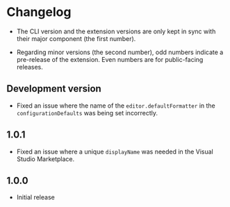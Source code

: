 # Changelog

- The CLI version and the extension versions are only kept in sync with their major component (the first number).

- Regarding minor versions (the second number), odd numbers indicate a pre-release of the extension. Even numbers are for public-facing releases.

## Development version

- Fixed an issue where the name of the `editor.defaultFormatter` in the
  `configurationDefaults` was being set incorrectly.

## 1.0.1

- Fixed an issue where a unique `displayName` was needed in the Visual Studio
  Marketplace.

## 1.0.0

- Initial release
